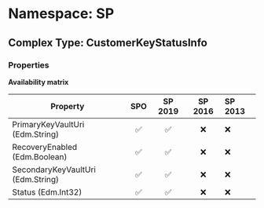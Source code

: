 # Namespace: SP

## Complex Type: CustomerKeyStatusInfo

### Properties

**Availability matrix**

Property | SPO | SP 2019 | SP 2016 | SP 2013
----------|:---:|:-------:|:-------:|:-------
PrimaryKeyVaultUri (Edm.String) | ✅ | ✅ | ❌ | ❌
RecoveryEnabled (Edm.Boolean) | ✅ | ✅ | ❌ | ❌
SecondaryKeyVaultUri (Edm.String) | ✅ | ✅ | ❌ | ❌
Status (Edm.Int32) | ✅ | ✅ | ❌ | ❌
